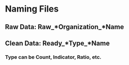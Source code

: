 # Naming Files
## Raw Data: Raw_*Organization_*Name
## Clean Data: Ready_*Type_*Name
### Type can be Count, Indicator, Ratio, etc.
